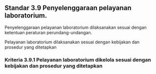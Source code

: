 
## Standar 3.9 Penyelenggaraan pelayanan laboratorium. 



Penyelenggaraan pelayanan laboratorium dilaksanakan sesuai dengan ketentuan peraturan perundang-undangan. 

Pelayanan laboratorium dilaksanakan sesuai dengan kebijakan dan prosedur yang ditetapkan 

### Kriteria 3.9.1 Pelayanan laboratorium dikelola sesuai dengan kebijakan dan prosedur yang ditetapkan 


